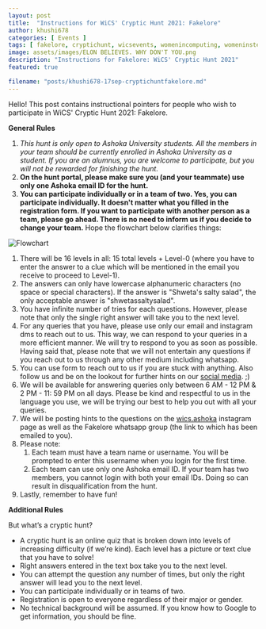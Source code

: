 ```yaml
---
layout: post
title:  "Instructions for WiCS' Cryptic Hunt 2021: Fakelore"
author: khushi678
categories: [ Events ]
tags: [ fakelore, cryptichunt, wicsevents, womenincomputing, womeninstem, ashokauniversity, wicsashoka ]
image: assets/images/ELON BELIEVES. WHY DON'T YOU.png
description: "Instructions for Fakelore: WiCS' Cryptic Hunt 2021"
featured: true

filename: "posts/khushi678-17sep-cryptichuntfakelore.md"
---
```

Hello! This post contains instructional pointers for people who wish to participate in WiCS' Cryptic Hunt 2021: Fakelore.


**General Rules**

1. *This hunt is only open to Ashoka University students. All the members in your team should be currently enrolled in Ashoka University as a student. If you are an alumnus, you are welcome to participate, but you will not be rewarded for finishing the hunt.*
1. **On the hunt portal, please make sure you (and your teammate) use only one Ashoka email ID for the hunt.**
1. **You can participate individually or in a team of two. Yes, you can participate individually. It doesn't matter what you filled in the registration form. If you want to participate with another person as a team, please go ahead. There is no need to inform us if you decide to change your team.** Hope the flowchart below clarifies things:

![Flowchart](asset/images/Flowchart.jpeg)

1. There will be 16 levels in all: 15 total levels + Level-0 (where you have to enter the answer to a clue which will be mentioned in the email you receive to proceed to Level-1). 
1. The answers can only have lowercase alphanumeric characters (no space or special characters). If the answer is "Shweta's salty salad", the only acceptable answer is "shwetassaltysalad". 
1. You have infinite number of tries for each questions. However, please note that only the single right answer will take you to the next level. 
1. For any queries that you have, please use only our email and instagram dms to reach out to us. This way, we can respond to your queries in a more efficient manner. We will try to respond to you as soon as possible. Having said that, please note that we will not entertain any questions if you reach out to us through any other medium including whatsapp.
1. You can use form to reach out to us if you are stuck with anything. Also follow us and be on the lookout for further hints on our [social media](https://wics-ashoka.github.io/about). ;)
1. We will be available for answering queries only between 6 AM - 12 PM & 2 PM - 11: 59 PM on all days. Please be kind and respectful to us in the language you use, we will be trying our best to help you out with all your queries.
1. We will be posting hints to the questions on the [wics.ashoka](https://www.instagram.com/wics.ashoka/) instagram page as well as the Fakelore whatsapp group (the link to which has been emailed to you). 
1. Please note:
	1. Each team must have a team name or username. You will be prompted to enter this username when you login for the first time.
	1. Each team can use only one Ashoka email ID. If your team has two members, you cannot login with both your email IDs. Doing so can result in disqualification from the hunt. 
1. Lastly, remember to have fun!

**Additional Rules**


But what’s a cryptic hunt?
* A cryptic hunt is an online quiz that is broken down into levels of increasing difficulty (if we’re kind). Each level has a picture or text clue that you have to solve! 
* Right answers entered in the text box take you to the next level. 
* You can attempt the question any number of times, but only the right answer will lead you to the next level. 
* You can participate individually or in teams of two.
* Registration is open to everyone regardless of their major or gender. 
* No technical background will be assumed. If you know how to Google to get information, you should be fine. 

<table>
